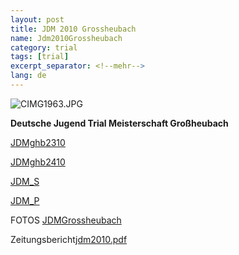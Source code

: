 ```yaml
---
layout: post
title: JDM 2010 Grossheubach
name: Jdm2010Grossheubach
category: trial
tags: [trial]
excerpt_separator: <!--mehr-->
lang: de
---
```


![CIMG1963.JPG](http://lh5.ggpht.com/_Xj5VNgousKM/TMz9z1lddlI/AAAAAAAACXo/V8O1SXrJQog/s800/CIMG1963.JPG)

**Deutsche Jugend Trial Meisterschaft  Großheubach**

[JDMghb2310](/download/JDMghb2310.pdf)

[JDMghb2410](/download/JDMghb2410.pdf)

[JDM_S](/download/JDM_S.pdf)

[JDM_P](/download/JDM_P.pdf)
 
<!--mehr-->

FOTOS [JDMGrossheubach](https://plus.google.com/photos/108656924518465552879)

Zeitungsbericht[jdm2010.pdf](/download/jdm2010.pdf)
